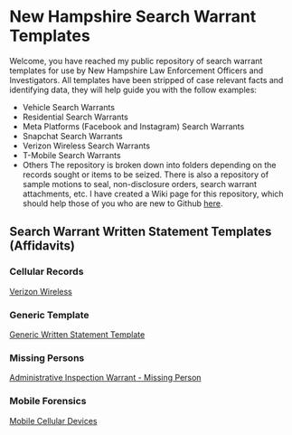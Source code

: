 # New Hampshire Search Warrant Templates
Welcome, you have reached my public repository of search warrant templates for use by New Hampshire Law Enforcement Officers and Investigators. All templates have been stripped of case relevant facts and identifying data, they will help guide you with the follow examples:
- Vehicle Search Warrants
- Residential Search Warrants
- Meta Platforms (Facebook and Instagram) Search Warrants
- Snapchat Search Warrants
- Verizon Wireless Search Warrants
- T-Mobile Search Warrants
- Others
The repository is broken down into folders depending on the records sought or items to be seized.  There is also a repository of sample motions to seal, non-disclosure orders, search warrant attachments, etc.  I have created a Wiki page for this repository, which should help those of you who are new to Github [here](https://github.com/iotdetective/nhsw-templates/wiki).

## Search Warrant Written Statement Templates (Affidavits)

### Cellular Records
[Verizon Wireless](https://github.com/user-attachments/files/15855567/Written.Statement.Template.-.Verizon.docx)

### Generic Template
[Generic Written Statement Template](https://github.com/user-attachments/files/15855564/Written.Statement.Template.docx)

### Missing Persons
[Administrative Inspection Warrant - Missing Person](https://github.com/user-attachments/files/15855578/Written.Statement.Template.-.Administrative.Inspection.Warrant.-.Missing.Person.docx)

### Mobile Forensics
[Mobile Cellular Devices](https://github.com/user-attachments/files/15855569/Written.Statement.Template.-.Cell.Phone.docx)
